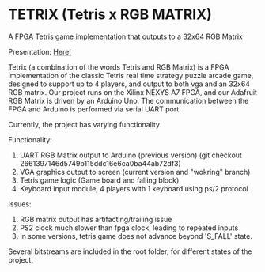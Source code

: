 # TETRIX (Tetris x RGB MATRIX)
A FPGA Tetris game implementation that outputs to a 32x64 RGB Matrix

Presentation: [Here!](https://docs.google.com/presentation/d/1lpAguwqQLs3ycHhpyAirgHyVBe7RRwruO7fxQZyo7Tg/edit?usp=sharing)

Tetrix (a combination of the words Tetris and RGB Matrix) is a FPGA implementation of the classic Tetris real time strategy puzzle arcade game, designed to support up to 4 players, and output to both vga and an 32x64 RGB matrix. Our project runs on the Xilinx NEXYS A7 FPGA, and our Adafruit RGB Matrix is driven by an Arduino Uno. The communication between the FPGA and Arduino is performed via serial UART port.

Currently, the project has varying functionality

Functionality:
1. UART RGB Matrix output to Arduino (previous version) (git checkout 2661397146d5749b115ddc16e6ca0ba44ab72df3)
2. VGA graphics output to screen (current version and "wokring" branch)
3. Tetris game logic (Game board and falling block)
4. Keyboard input module, 4 players with 1 keyboard using ps/2 protocol

Issues:
1. RGB matrix output has artifacting/trailing issue
2. PS2 clock much slower than fpga clock, leading to repeated inputs
3. In some versions, tetris game does not advance beyond 'S_FALL' state.

Several bitstreams are included in the root folder, for different states of the project.
